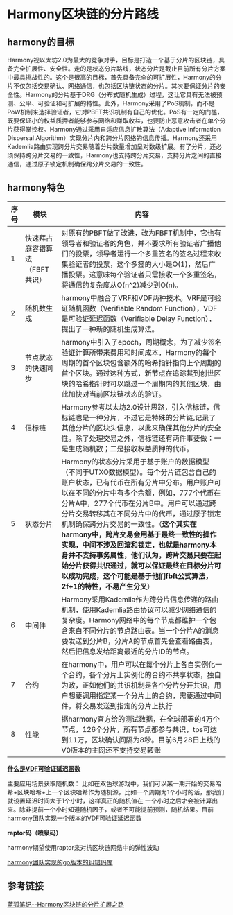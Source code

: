 # Harmony区块链的分片路线

## harmony的目标

Harmony视以太坊2.0为最大的竞争对手，目标是打造一个基于分片的区块链，具备完全扩展性、安全性。走的是状态分片路线，状态分片是截止目前所有分片方案中最具挑战性的。这个是很高的目标，首先具备完全的可扩展性，Harmony的分片不仅包括交易确认、网络通信，也包括区块链状态的分片。其次要保证分片的安全性。Harmony的分片基于DRG（分布式随机生成）过程，这让它具有无法被预测、公平、可验证和可扩展的特性。此外，Harmony采用了PoS机制，而不是PoW机制来选择验证者，它对PBFT共识机制有自己的优化。PoS有一定的门槛，既要保证小的权益质押者能够参与网络和赚取收益，也要防止恶意攻击者在单个分片获得掌控权。Harmony通过采用自适应信息扩散算法（Adaptive Information Dispersal Algorithm）实现分片内和跨分片网络的信息传播。Harmony还采用Kademlia路由实现跨分片交易随着分片数量增加呈对数级扩展。有了分片，还必须保持跨分片交易的一致性，Harmony也支持跨分片交易，支持分片之间的直接通信，通过原子锁定机制确保跨分片交易的一致性。

## harmony特色

序号|模块|内容
------|---|---
1  |快速拜占庭容错算法（FBFT共识）|对原有的PBFT做了改进，改为FBFT机制中，它也有领导者和验证者的角色，并不要求所有验证者广播他们的投票，领导者运行一个多重签名的签名过程来收集验证者的投票，这个多签的大小是O(1)，然后广播投票。这意味每个验证者只需接收一个多重签名，将通信的复杂度从O(n^2)减少到O(n)。
2  |随机数生成 |harmony中融合了VRF和VDF两种技术。VRF是可验证随机函数（Verifiable Random Function），VDF是可验证延迟函数（Verifiable Delay Function），提出了一种新的随机生成算法。
3  |节点状态的快速同步|harmony中引入了epoch，周期概念，为了减少签名验证计算所带来费用和时间成本，Harmony的每个周期的首个区块包含额外的哈希指针指向上个周期的首个区块。通过这种方式，新节点在追踪其到创世区块的哈希指针时可以跳过一个周期内的其他区块，由此加快对当前区块链状态的验证。
4  |信标链|Harmony参考以太坊2.0设计思路，引入信标链，信标链也是一种分片，不过它是特殊的分片链,记录了其他分片的区块头信息，以此来确保其他分片的安全性。除了处理交易之外，信标链还有两件事要做：一是生成随机数；二是接收权益质押的代币。
5  |状态分片|Harmony的状态分片采用于基于账户的数据模型（不同于UTXO数据模型）。每个分片链包含自己的账户状态，已有代币在所有分片中分布。用户账户可以在不同的分片中有多个余额，例如，777个代币在分片A中，277个代币在分片B中。用户可以通过跨分片交易转移其在不同分片中的代币，通过原子锁定机制确保跨分片交易的一致性。（**这个其实在harmony中，跨片交易会用基于最终一致性的操作实现，中间不涉及回滚和锁定，也就是harmony本身并不支持事务属性，他们认为，跨片交易只要在起始分片获得共识通过，就可以保证最终在目标分片可以成功完成，这个可能是基于他们fbft公式算法，2f+1的特性，不易产生分叉**）
6  |中间件|Harmony采用Kademlia作为跨分片信息传递的路由机制，使用Kademlia路由协议可以减少网络通信的复杂度。Harmony网络中的每个节点都维护一个包含来自不同分片的节点路由表。当一个分片A的消息要发送到分片B，分片A的节点首先会查看路由表，然后把信息发给距离最近的分片ID的节点。
7  |合约|在harmony中，用户可以在每个分片上各自实例化一个合约，各个分片上实例化的合约不共享状态，独自为政，正如他们的共识机制是各个分片分开共识，用户想要调用指定某一个分片上的合约，需要通过中间件，将交易发送到指定的分片上执行
8  |性能|据harmony官方给的测试数据，在全球部署的4万个节点，126个分片，所有节点都参与共识，tps可达到11万，区块确认间隔为8秒。目前6月28日上线的V0版本的主网还不支持交易转账

**[什么是VDF可验证延迟函数](https://blog.priewienv.me/post/verifiable-delay-function-1/)**

主要应用场景获取随机数：
比如在双色球游戏中，我们可以某一期开始的交易哈希+区块哈希+上一个区块哈希作为随机源，比如一个周期为1个小时的话，那我们就设置延迟时间大于1个小时，这样真正的随机值在
一个小时之后才会被计算出来。除非提前一个小时知道随机因子，或者不可能提前预测，随机结果。目前
[harmony团队实现一个版本的VDF可验证延迟函数](https://github.com/harmony-one/vdf)

**raptor码（喷泉码）**

harmony期望使用raptor来对抗区块链网络中的弹性波动

[harmony团队实现的go版本的纠错码库](https://github.com/harmony-one/go-raptorq)






## 参考链接
[蓝狐笔记--Harmony区块链的分片扩展之路](https://mp.weixin.qq.com/s?__biz=MzAwOTk1NjM0NQ==&mid=2247487043&idx=1&sn=fc2d14e7d4adcf82fae7cacfe529a71e&chksm=9b56f0d5ac2179c375b0e6a862ab6458c24042fdc09bc3bcd963c25e0362cd0d35a44ba63aa9&mpshare=1&scene=1&srcid=0703y4Lc6ylXDUTmmVmIuvVy&key=7393e0b0f5ed79b36c8ab7b2ab777c353af36ee651295c3ef9a089f946215a36d0880cc2c11caff523636180a4ec5265e85931f6bf0c6c6eb4d8cad56a2dfefd4eee9f5320591ffcac511ef82b7cd216&ascene=1&uin=MTM3NTg3NjEyMg%3D%3D&devicetype=Windows+10&version=62060833&lang=zh_CN&pass_ticket=YFznKAudlcVM77Jt2jnYOOO%2BR4DZ2shcjmgoRp7KoC%2FvBzvRt0e2txe%2Fg7Q1S%2FJd)
